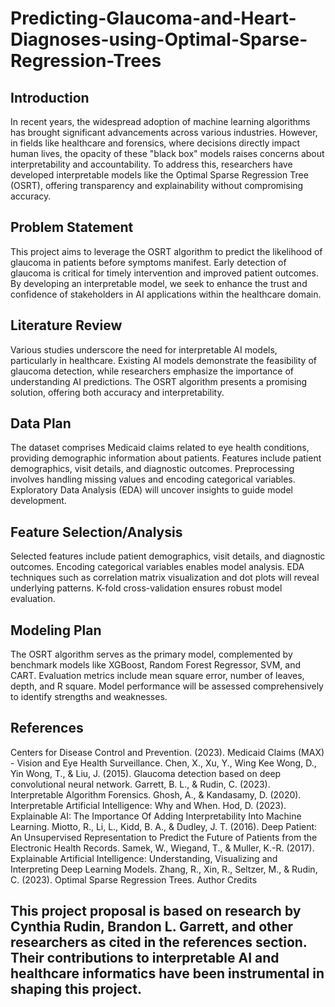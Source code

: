 # Predicting-Glaucoma-and-Heart-Diagnoses-using-Optimal-Sparse-Regression-Trees

## Introduction
In recent years, the widespread adoption of machine learning algorithms has brought significant advancements across various industries. However, in fields like healthcare and forensics, where decisions directly impact human lives, the opacity of these "black box" models raises concerns about interpretability and accountability. To address this, researchers have developed interpretable models like the Optimal Sparse Regression Tree (OSRT), offering transparency and explainability without compromising accuracy.

## Problem Statement
This project aims to leverage the OSRT algorithm to predict the likelihood of glaucoma in patients before symptoms manifest. Early detection of glaucoma is critical for timely intervention and improved patient outcomes. By developing an interpretable model, we seek to enhance the trust and confidence of stakeholders in AI applications within the healthcare domain.

## Literature Review
Various studies underscore the need for interpretable AI models, particularly in healthcare. Existing AI models demonstrate the feasibility of glaucoma detection, while researchers emphasize the importance of understanding AI predictions. The OSRT algorithm presents a promising solution, offering both accuracy and interpretability.

## Data Plan
The dataset comprises Medicaid claims related to eye health conditions, providing demographic information about patients. Features include patient demographics, visit details, and diagnostic outcomes. Preprocessing involves handling missing values and encoding categorical variables. Exploratory Data Analysis (EDA) will uncover insights to guide model development.

## Feature Selection/Analysis
Selected features include patient demographics, visit details, and diagnostic outcomes. Encoding categorical variables enables model analysis. EDA techniques such as correlation matrix visualization and dot plots will reveal underlying patterns. K-fold cross-validation ensures robust model evaluation.

## Modeling Plan
The OSRT algorithm serves as the primary model, complemented by benchmark models like XGBoost, Random Forest Regressor, SVM,  and CART. Evaluation metrics include mean square error, number of leaves, depth, and R square. Model performance will be assessed comprehensively to identify strengths and weaknesses.


## References
Centers for Disease Control and Prevention. (2023). Medicaid Claims (MAX) - Vision and Eye Health Surveillance.
Chen, X., Xu, Y., Wing Kee Wong, D., Yin Wong, T., & Liu, J. (2015). Glaucoma detection based on deep convolutional neural network.
Garrett, B. L., & Rudin, C. (2023). Interpretable Algorithm Forensics.
Ghosh, A., & Kandasamy, D. (2020). Interpretable Artificial Intelligence: Why and When.
Hod, D. (2023). Explainable AI: The Importance Of Adding Interpretability Into Machine Learning.
Miotto, R., Li, L., Kidd, B. A., & Dudley, J. T. (2016). Deep Patient: An Unsupervised Representation to Predict the Future of Patients from the Electronic Health Records.
Samek, W., Wiegand, T., & Muller, K.-R. (2017). Explainable Artificial Intelligence: Understanding, Visualizing and Interpreting Deep Learning Models.
Zhang, R., Xin, R., Seltzer, M., & Rudin, C. (2023). Optimal Sparse Regression Trees.
Author Credits

## This project proposal is based on research by Cynthia Rudin, Brandon L. Garrett, and other researchers as cited in the references section. Their contributions to interpretable AI and healthcare informatics have been instrumental in shaping this project.
